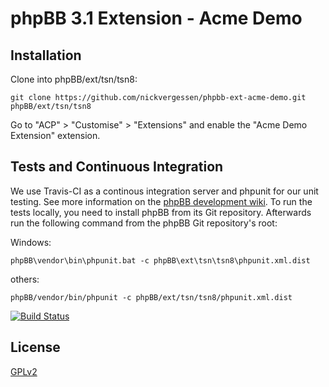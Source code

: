 # phpBB 3.1 Extension - Acme Demo

## Installation

Clone into phpBB/ext/tsn/tsn8:

    git clone https://github.com/nickvergessen/phpbb-ext-acme-demo.git phpBB/ext/tsn/tsn8

Go to "ACP" > "Customise" > "Extensions" and enable the "Acme Demo Extension" extension.

## Tests and Continuous Integration

We use Travis-CI as a continous integration server and phpunit for our unit testing. See more information on the [phpBB development wiki](https://wiki.phpbb.com/Unit_Tests).
To run the tests locally, you need to install phpBB from its Git repository. Afterwards run the following command from the phpBB Git repository's root:

Windows:

    phpBB\vendor\bin\phpunit.bat -c phpBB\ext\tsn\tsn8\phpunit.xml.dist

others:

    phpBB/vendor/bin/phpunit -c phpBB/ext/tsn/tsn8/phpunit.xml.dist

[![Build Status](https://travis-ci.org/nickvergessen/phpbb-ext-acme-demo.png?branch=master)](https://travis-ci.org/nickvergessen/phpbb-ext-acme-demo)

## License

[GPLv2](license.txt)

